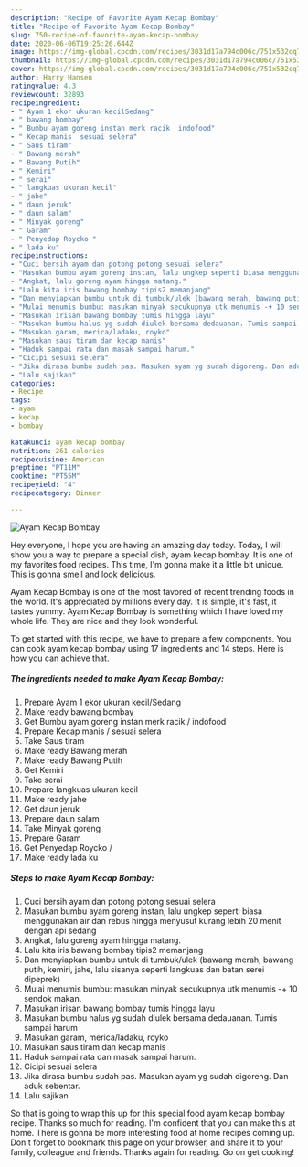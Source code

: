 ```yaml
---
description: "Recipe of Favorite Ayam Kecap Bombay"
title: "Recipe of Favorite Ayam Kecap Bombay"
slug: 750-recipe-of-favorite-ayam-kecap-bombay
date: 2020-06-06T19:25:26.644Z
image: https://img-global.cpcdn.com/recipes/3031d17a794c006c/751x532cq70/ayam-kecap-bombay-foto-resep-utama.jpg
thumbnail: https://img-global.cpcdn.com/recipes/3031d17a794c006c/751x532cq70/ayam-kecap-bombay-foto-resep-utama.jpg
cover: https://img-global.cpcdn.com/recipes/3031d17a794c006c/751x532cq70/ayam-kecap-bombay-foto-resep-utama.jpg
author: Harry Hansen
ratingvalue: 4.3
reviewcount: 32893
recipeingredient:
- " Ayam 1 ekor ukuran kecilSedang"
- " bawang bombay"
- " Bumbu ayam goreng instan merk racik  indofood"
- " Kecap manis  sesuai selera"
- " Saus tiram"
- " Bawang merah"
- " Bawang Putih"
- " Kemiri"
- " serai"
- " langkuas ukuran kecil"
- " jahe"
- " daun jeruk"
- " daun salam"
- " Minyak goreng"
- " Garam"
- " Penyedap Roycko "
- " lada ku"
recipeinstructions:
- "Cuci bersih ayam dan potong potong sesuai selera"
- "Masukan bumbu ayam goreng instan, lalu ungkep seperti biasa menggunakan air dan rebus hingga menyusut kurang lebih 20 menit dengan api sedang"
- "Angkat, lalu goreng ayam hingga matang."
- "Lalu kita iris bawang bombay tipis2 memanjang"
- "Dan menyiapkan bumbu untuk di tumbuk/ulek (bawang merah, bawang putih, kemiri, jahe, lalu sisanya seperti langkuas dan batan serei dipeprek)"
- "Mulai menumis bumbu: masukan minyak secukupnya utk menumis -+ 10 sendok makan."
- "Masukan irisan bawang bombay tumis hingga layu"
- "Masukan bumbu halus yg sudah diulek bersama dedauanan. Tumis sampai harum"
- "Masukan garam, merica/ladaku, royko"
- "Masukan saus tiram dan kecap manis"
- "Haduk sampai rata dan masak sampai harum."
- "Cicipi sesuai selera"
- "Jika dirasa bumbu sudah pas. Masukan ayam yg sudah digoreng. Dan aduk sebentar."
- "Lalu sajikan"
categories:
- Recipe
tags:
- ayam
- kecap
- bombay

katakunci: ayam kecap bombay 
nutrition: 261 calories
recipecuisine: American
preptime: "PT11M"
cooktime: "PT55M"
recipeyield: "4"
recipecategory: Dinner

---
```



![Ayam Kecap Bombay](https://img-global.cpcdn.com/recipes/3031d17a794c006c/751x532cq70/ayam-kecap-bombay-foto-resep-utama.jpg)

Hey everyone, I hope you are having an amazing day today. Today, I will show you a way to prepare a special dish, ayam kecap bombay. It is one of my favorites food recipes. This time, I'm gonna make it a little bit unique. This is gonna smell and look delicious.



Ayam Kecap Bombay is one of the most favored of recent trending foods in the world. It's appreciated by millions every day. It is simple, it's fast, it tastes yummy. Ayam Kecap Bombay is something which I have loved my whole life. They are nice and they look wonderful.


To get started with this recipe, we have to prepare a few components. You can cook ayam kecap bombay using 17 ingredients and 14 steps. Here is how you can achieve that.

<!--inarticleads1-->

##### The ingredients needed to make Ayam Kecap Bombay:

1. Prepare  Ayam 1 ekor ukuran kecil/Sedang
1. Make ready  bawang bombay
1. Get  Bumbu ayam goreng instan merk racik / indofood
1. Prepare  Kecap manis / sesuai selera
1. Take  Saus tiram
1. Make ready  Bawang merah
1. Make ready  Bawang Putih
1. Get  Kemiri
1. Take  serai
1. Prepare  langkuas ukuran kecil
1. Make ready  jahe
1. Get  daun jeruk
1. Prepare  daun salam
1. Take  Minyak goreng
1. Prepare  Garam
1. Get  Penyedap Roycko /
1. Make ready  lada ku




<!--inarticleads2-->

##### Steps to make Ayam Kecap Bombay:

1. Cuci bersih ayam dan potong potong sesuai selera
1. Masukan bumbu ayam goreng instan, lalu ungkep seperti biasa menggunakan air dan rebus hingga menyusut kurang lebih 20 menit dengan api sedang
1. Angkat, lalu goreng ayam hingga matang.
1. Lalu kita iris bawang bombay tipis2 memanjang
1. Dan menyiapkan bumbu untuk di tumbuk/ulek (bawang merah, bawang putih, kemiri, jahe, lalu sisanya seperti langkuas dan batan serei dipeprek)
1. Mulai menumis bumbu: masukan minyak secukupnya utk menumis -+ 10 sendok makan.
1. Masukan irisan bawang bombay tumis hingga layu
1. Masukan bumbu halus yg sudah diulek bersama dedauanan. Tumis sampai harum
1. Masukan garam, merica/ladaku, royko
1. Masukan saus tiram dan kecap manis
1. Haduk sampai rata dan masak sampai harum.
1. Cicipi sesuai selera
1. Jika dirasa bumbu sudah pas. Masukan ayam yg sudah digoreng. Dan aduk sebentar.
1. Lalu sajikan




So that is going to wrap this up for this special food ayam kecap bombay recipe. Thanks so much for reading. I'm confident that you can make this at home. There is gonna be more interesting food at home recipes coming up. Don't forget to bookmark this page on your browser, and share it to your family, colleague and friends. Thanks again for reading. Go on get cooking!
